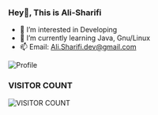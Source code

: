 ### Hey👋, This is Ali-Sharifi
- 👀 I’m interested in Developing
- 🌱 I’m currently learning Java, Gnu/Linux
- 📫 Email: Ali.Sharifi.dev@gmail.com

![Profile](http://github-profile-summary-cards.vercel.app/api/cards/profile-details?username=ali-1dev&theme=github_dark)

### VISITOR COUNT

![VISITOR COUNT](https://profile-counter.glitch.me/Ali-1Dev/count.svg)

<!--
**Ali-1Dev/Ali-1Dev** is a ✨ _special_ ✨ repository because its `README.md` (this file) appears on your GitHub profile.

Here are some ideas to get you started:

- 🔭 I’m currently working on ...
- 🌱 I’m currently learning ...
- 👯 I’m looking to collaborate on ...
- 🤔 I’m looking for help with ...
- 💬 Ask me about ...
- 📫 How to reach me: ...
- 😄 Pronouns: ...
- ⚡ Fun fact: ...
-->
